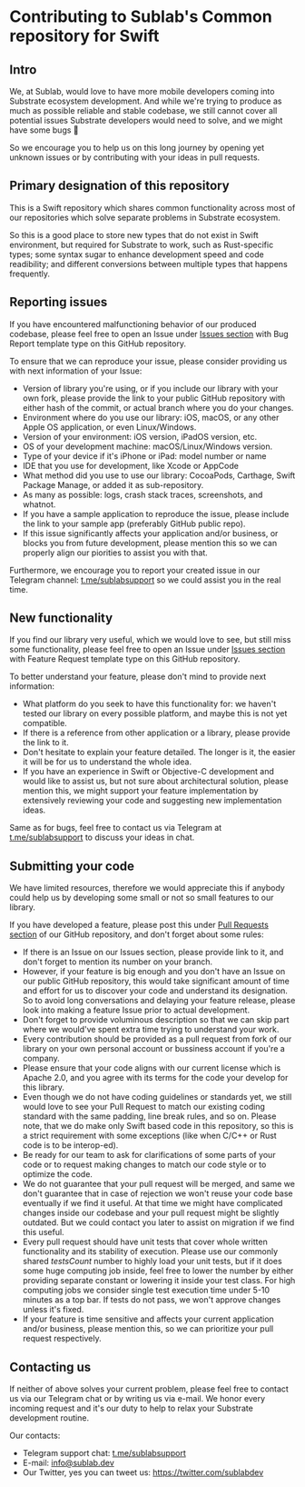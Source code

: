 # Contributing to Sublab's Common repository for Swift

## Intro

We, at Sublab, would love to have more mobile developers coming into Substrate ecosystem development. And while we're trying to produce as much as possible reliable and stable codebase, we still cannot cover all potential issues Substrate developers would need to solve, and we might have some bugs 🐞

So we encourage you to help us on this long journey by opening yet unknown issues or by contributing with your ideas in pull requests.

## Primary designation of this repository

This is a Swift repository which shares common functionality across most of our repositories which solve separate problems in Substrate ecosystem.

So this is a good place to store new types that do not exist in Swift environment, but required for Substrate to work, such as Rust-specific types; some syntax sugar to enhance development speed and code readibility; and different conversions between multiple types that happens frequently.

## Reporting issues

If you have encountered malfunctioning behavior of our produced codebase, please feel free to open an Issue under [Issues section](https://github.com/sublabdev/common-swift/issues) with Bug Report template type on this GitHub repository.

To ensure that we can reproduce your issue, please consider providing us with next information of your Issue:

- Version of library you're using, or if you include our library with your own fork, please provide the link to your public GitHub repository with either hash of the commit, or actual branch where you do your changes.
- Environment where do you use our library: iOS, macOS, or any other Apple OS application, or even Linux/Windows.
- Version of your environment:  iOS version, iPadOS version, etc.
- OS of your development machine: macOS/Linux/Windows version.
- Type of your device if it's iPhone or iPad: model number or name
- IDE that you use for development, like Xcode or AppCode
- What method did you use to use our library: CocoaPods, Carthage, Swift Package Manage, or added it as sub-repository.
- As many as possible: logs, crash stack traces, screenshots, and whatnot.
- If you have a sample application to reproduce the issue, please include the link to your sample app (preferably GitHub public repo).
- If this issue significantly affects your application and/or business, or blocks you from future development, please mention this so we can properly align our piorities to assist you with that.

Furthermore, we encourage you to report your created issue in our Telegram channel: [t.me/sublabsupport](http://t.me/sublabsupport) so we could assist you in the real time.

## New functionality

If you find our library very useful, which we would love to see, but still miss some functionality, please feel free to open an Issue under [Issues section](https://github.com/sublabdev/common-swift/issues) with Feature Request template type on this GitHub repository. 

To better understand your feature, please don't mind to provide next information:

- What platform do you seek to have this functionality for: we haven't tested our library on every possible platform, and maybe this is not yet compatible.
- If there is a reference from other application or a library, please provide the link to it.
- Don't hesitate to explain your feature detailed. The longer is it, the easier it will be for us to understand the whole idea.
- If you have an experience in Swift or Objective-C development and would like to assist us, but not sure about architectural solution, please mention this, we might  support your feature implementation by extensively reviewing your code and suggesting new implementation ideas.

Same as for bugs, feel free to contact us via Telegram at [t.me/sublabsupport](http://t.me/sublabsupport) to discuss your ideas in chat.

## Submitting your code

We have limited resources, therefore we would appreciate this if anybody could help us by developing some small or not so small features to our library. 

If you have developed a feature, please post this under [Pull Requests section](https://github.com/sublabdev/common-swift/pulls) of our GitHub repository, and don't forget about some rules:

- If there is an Issue on our Issues section, please provide link to it, and don't forget to mention its number on your branch.
- However, if your feature is big enough and you don't have an Issue on our public GitHub repository, this would take significant amount of time and effort for us to discover your code and understand its designation. So to avoid long conversations and delaying your feature release, please look into making a feature Issue prior to actual development.
- Don't forget to provide voluminous description so that we can skip part where we would've spent extra time trying to understand your work.
- Every contribution should be provided as a pull request from fork of our library on your own personal account or bussiness account if you're a company.
- Please ensure that your code aligns with our current license which is Apache 2.0, and you agree with its terms for the code your develop for this library.
- Even though we do not have coding guidelines or standards yet, we still would love to see your Pull Request to match our existing coding standard with the same padding, line break rules, and so on. Please note, that we do make only Swift based code in this repository, so this is a strict requirement with some exceptions (like when C/C++ or Rust code is to be interop-ed).
- Be ready for our team to ask for clarifications of some parts of your code or to request making changes to match our code style or to optimize the code.
- We do not guarantee that your pull request will be merged, and same we don't guarantee that in case of rejection we won't reuse your code base eventually if we find it useful. At that time we might have complicated changes inside our codebase and your pull request might be slightly outdated. But we could contact you later to assist on migration if we find this useful.
- Every pull request should have unit tests that cover whole written functionality and its stability of execution. Please use our commonly shared *testsCount* number to highly load your unit tests, but if it does some huge computing job inside, feel free to lower the number by either providing separate constant or lowering it inside your test class. For high computing jobs we consider single test execution time under 5-10 minutes as a top bar. If tests do not pass, we won't approve changes unless it's fixed.
- If your feature is time sensitive and affects your current application and/or business, please mention this, so we can prioritize your pull request respectively.

## Contacting us

If neither of above solves your current problem, please feel free to contact us via our Telegram chat or by writing us via e-mail. We honor every incoming request and it's our duty to help to relax your Substrate development routine.

Our contacts:

- Telegram support chat: [t.me/sublabsupport](http://t.me/sublabsupport)
- E-mail: [info@sublab.dev](mailto:info@sublab.dev)
- Our Twitter, yes you can tweet us: https://twitter.com/sublabdev

